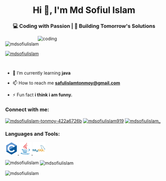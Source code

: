 <h1 align="center">Hi 👋, I'm Md Sofiul Islam</h1>
<h3 align="center">💻 Coding with Passion | 🌟 Building Tomorrow's Solutions</h3>
<img align="right" alt="coding" width="400" src="https://encrypted-tbn0.gstatic.com/images?q=tbn:ANd9GcRRCgqE_hUBnFrHvPhkEG3EtBFHtsk3VNskRA&usqp=CAU">


<p align="left"> <img src="https://komarev.com/ghpvc/?username=mdsofiulislam&label=Profile%20views&color=0e75b6&style=flat" alt="mdsofiulislam" /> </p>

<p align="left"> <a href="https://github.com/ryo-ma/github-profile-trophy"><img src="https://github-profile-trophy.vercel.app/?username=mdsofiulislam" alt="mdsofiulislam" /></a> </p>

<p align="left"> <a href="https://twitter.com/" target="blank"><img src="https://img.shields.io/twitter/follow/?logo=twitter&style=for-the-badge" alt="" /></a> </p>

- 🌱 I’m currently learning **java**

- 📫 How to reach me **safulislamtonmoy@gmail.com**

- ⚡ Fun fact **i think i am funny.**

<h3 align="left">Connect with me:</h3>
<p align="left">
<a href="https://linkedin.com/in/mdsofiulislam-tonmoy-422a6726b" target="blank"><img align="center" src="https://raw.githubusercontent.com/rahuldkjain/github-profile-readme-generator/master/src/images/icons/Social/linked-in-alt.svg" alt="mdsofiulislam-tonmoy-422a6726b" height="30" width="40" /></a>
<a href="https://fb.com/mdsofiulislam919" target="blank"><img align="center" src="https://raw.githubusercontent.com/rahuldkjain/github-profile-readme-generator/master/src/images/icons/Social/facebook.svg" alt="mdsofiulislam919" height="30" width="40" /></a>
<a href="https://instagram.com/mdsofiulislam_" target="blank"><img align="center" src="https://raw.githubusercontent.com/rahuldkjain/github-profile-readme-generator/master/src/images/icons/Social/instagram.svg" alt="mdsofiulislam_" height="30" width="40" /></a>
</p>

<h3 align="left">Languages and Tools:</h3>
<p align="left"> <a href="https://www.cprogramming.com/" target="_blank" rel="noreferrer"> <img src="https://raw.githubusercontent.com/devicons/devicon/master/icons/c/c-original.svg" alt="c" width="40" height="40"/> </a> <a href="https://www.java.com" target="_blank" rel="noreferrer"> <img src="https://raw.githubusercontent.com/devicons/devicon/master/icons/java/java-original.svg" alt="java" width="40" height="40"/> </a> <a href="https://www.mysql.com/" target="_blank" rel="noreferrer"> <img src="https://raw.githubusercontent.com/devicons/devicon/master/icons/mysql/mysql-original-wordmark.svg" alt="mysql" width="40" height="40"/> </a> </p>

<p><img align="left" src="https://github-readme-stats.vercel.app/api/top-langs?username=mdsofiulislam&show_icons=true&locale=en&layout=compact" alt="mdsofiulislam" /></p>

<p>&nbsp;<img align="center" src="https://github-readme-stats.vercel.app/api?username=mdsofiulislam&show_icons=true&locale=en" alt="mdsofiulislam" /></p>

<p><img align="center" src="https://github-readme-streak-stats.herokuapp.com/?user=mdsofiulislam&" alt="mdsofiulislam" /></p>
